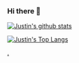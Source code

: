 ### Hi there 👋

<!--
**justinmmott/justinmmott** is a ✨ _special_ ✨ repository because its `README.md` (this file) appears on your GitHub profile.

Here are some ideas to get you started:

- 🔭 I’m currently working on ...
- 🌱 I’m currently learning ...
- 👯 I’m looking to collaborate on ...
- 🤔 I’m looking for help with ...
- 💬 Ask me about ...
- 📫 How to reach me: ...
- 😄 Pronouns: ...
- ⚡ Fun fact: ...
-->

[![Justin's github stats](https://github-readme-stats.vercel.app/api?username=justinmmott&count_private=true&show_icons=true&theme=radical)](https://github.com/anuraghazra/github-readme-stats)

[![Justin's Top Langs](https://github-readme-stats.vercel.app/api/top-langs/?username=justinmmott&theme=radical&layout=compact&card_width=445&langs_count=7)](https://github.com/anuraghazra/github-readme-stats)


<a rel="me" href="https://hachyderm.io/@jmott">.</a>
